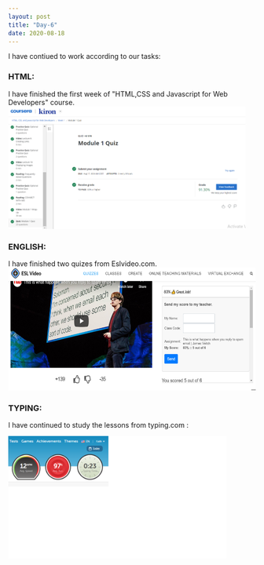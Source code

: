 ```yaml
---
layout: post
title: "Day-6"
date: 2020-08-18
---
```

I have contiued to work according to our tasks:

<h3> HTML: </h3>
I have finished the first week of "HTML,CSS and Javascript for Web Developers" course.

<img src="/Images/CourseraHtml2.png" alt="day6HTML" height="250">

<h3> ENGLISH: </h3>
I have finished two quizes from Eslvideo.com.

<img src="/Images/EslVideo7.png" alt="day6English" height="250">

<h3> TYPING: </h3>

I have continued to study the lessons from  typing.com :

<img src="/Images/Typing5.png" alt="day6Typing" height="250">
